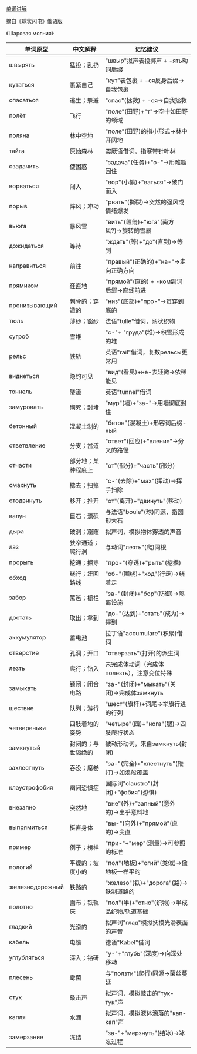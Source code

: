 [单词讲解](https://www.bilibili.com/audio/au4863634?type=1?type=6)

摘自《球状闪电》俄语版

《Шаровая молния》

| 单词原型          | 中文解释             | 记忆建议                                   |
|-------------------|---------------------|------------------------------------------|
| швырять           | 猛投；乱扔          | "швыр"拟声表投掷声 + -ять动词后缀         |
| кутаться          | 裹紧自己            | "кут"表包裹 + -ся反身后缀→自我包裹        |
| спасаться         | 逃生；躲避          | "спас"(拯救) + -ся→自我拯救              |
| полёт             | 飞行               | "поле"(田野)+"т"→空中如田野的领域          |
| поляна            | 林中空地           | "поле"(田野)的指小形式→林中开阔地          |
| тайга             | 原始森林           | 突厥语借词，指寒带针叶林                   |
| озадачить         | 使困惑            | "задача"(任务)+"о-"→用难题困住            |
| ворваться         | 闯入              | "вор"(小偷)+"ваться"→破门而入              |
| порыв             | 阵风；冲动         | "рвать"(撕裂)→突然的强风或情绪爆发          |
| вьюга             | 暴风雪            | "вить"(缠绕)+"юга"(南方风?)→旋转的雪暴      |
| дожидаться        | 等待              | "ждать"(等)+"до"(直到)→等到               |
| направиться       | 前往              | "правый"(正确的)+"на-"→走向正确方向        |
| прямиком          | 径直地            | "прямой"(直的) + -ком副词后缀→直线前进      |
| пронизывающий     | 刺骨的；穿透的      | "низ"(底部)+"про-"→贯穿到底的              |
| тюль              | 薄纱；窗纱         | 法语"tulle"借词，网状织物                  |
| сугроб            | 雪堆              | "с-"+ "груда"(堆)→积雪形成的堆             |
| рельс             | 铁轨              | 英语"rail"借词，复数рельсы更常用         |
| виднеться         | 隐约可见          | "вид"(看见)+не-表轻微→依稀能见             |
| тоннель           | 隧道              | 英语"tunnel"借词                          |
| замуровать        | 砌死；封堵         | "мур"(墙)+"за-"→用墙彻底封住               |
| бетонный         | 混凝土制的               | "бетон"(混凝土)+形容词后缀-ный            |
| ответвление      | 分支；岔道               | "ответ"(回应)+"вление"→分叉的路径          |
| отчасти          | 部分地；某种程度上        | "от"(部分)+"часть"(部分)                   |
| смахнуть         | 拂去；扫掉               | "с-"(去除)+"мах"(挥动)→挥手扫除           |
| отодвинуть       | 移开；推开               | "от"(离开)+"двинуть"(移动)                 |
| валун            | 巨石；漂砾              | 与法语"boule"(球)同源，指圆形大石          |
| дыра             | 破洞；窟窿              | 拟声词，模拟物体穿透的声音                |
| лаз              | 狭窄通道；爬行洞          | 与动词"лезть"(爬)同根                     |
| прорыть          | 挖通；掘穿               | "про-"(穿透)+"рыть"(挖掘)                  |
| обход            | 绕行；迂回路线           | "об-"(围绕)+"ход"(行走)→绕着走            |
| забор            | 篱笆；栅栏              | "за-"(封闭)+"бор"(防御)→隔离设施           |
| достать          | 取出；拿到               | "до-"(达到)+"стать"(成为)→得到             |
| аккумулятор      | 蓄电池                  | 拉丁语"accumulare"(积聚)借词              |
| отверстие        | 孔洞；开口              | "отверзать"(打开)的派生词                 |
| лезть            | 爬行；钻入              | 未完成体动词（完成体полезть），注意变位特殊 |
| замыкать         | 锁闭；闭合电路           | "за-"(封闭)+"мыкать"(关闭)→完成体замкнуть |
| шествие          | 队列；游行              | "шест"(旗杆)+词尾→举旗行进的行列           |
| четвереньки      | 四肢着地的姿势           | "четыре"(四)+"нога"(腿)→四肢爬行状态       |
| замкнутый        | 封闭的；与世隔绝的        | 被动形动词，来自замкнуть(封闭)             |
| захлестнуть      | 吞没；席卷              | "за-"(完全)+"хлестнуть"(鞭打)→如浪般覆盖   |
| клаустрофобия    | 幽闭恐惧症            | 国际词"claustro"(封闭)+"фобия"(恐惧)       |
| внезапно         | 突然地               | "вне"(外)+"запный"(意外的)→出乎意料地      |
| выпрямиться      | 挺直身体              | "вы-"(向外)+"прямой"(直的)→变直           |
| пример           | 例子；榜样            | "при-"+"мер"(测量)→可参照的标准            |
| пологий          | 平缓的；坡度小的       | "пол"(地板)+"огий"(类似)→像地板一样平的     |
| железнодорожный  | 铁路的               | "железо"(铁)+"дорога"(路)→铁制道路的       |
| полотно          | 画布；铁轨床          | "пол"(半)+"отно"(织物)→半成品织物/轨道基础  |
| гладкий          | 光滑的               | 拟声词"глад"模拟抚摸光滑表面的声音          |
| кабель           | 电缆                 | 德语"Kabel"借词                          |
| углубляться      | 深入；钻研            | "у-"+"глубь"(深度)→向深处移动              |
| плесень          | 霉菌                 | 与"ползти"(爬行)同源→菌丝蔓延              |
| стук             | 敲击声               | 拟声词，模拟敲击的"тук-тук"声              |
| капля            | 水滴                 | 拟声词，模拟液体滴落的"кап-кап"声           |
| замерзание       | 冻结                | "за-"+"мерзнуть"(结冰)→冰冻过程            |